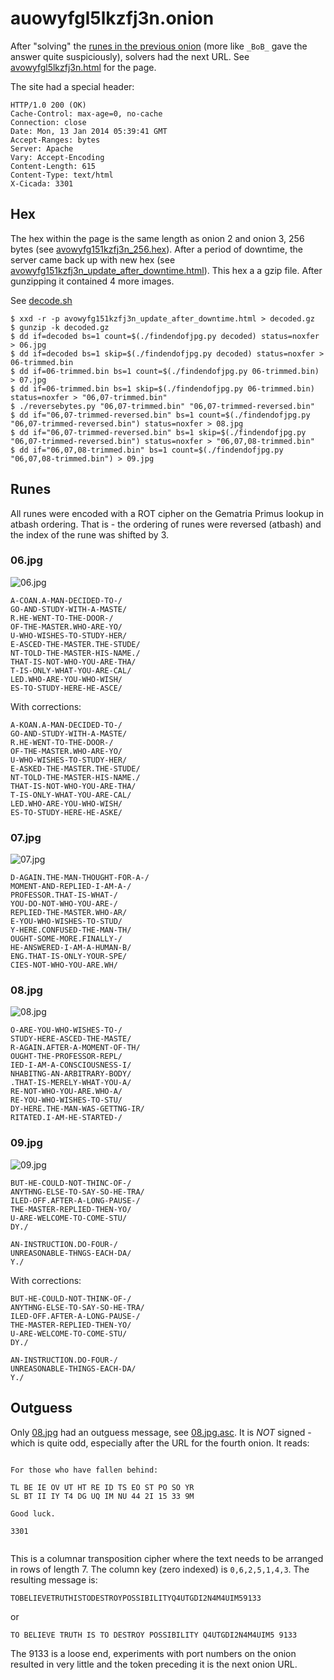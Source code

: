 # auowyfgl5lkzfj3n.onion

After "solving" the [runes in the previous onion](../005-third-onion/README.md#runes) (more like `_BoB_` gave the answer quite suspiciously), solvers had the next URL. See [avowyfgl5lkzfj3n.html](./avowyfg151kzfj3n.html) for the page.

The site had a special header:

```
HTTP/1.0 200 (OK)
Cache-Control: max-age=0, no-cache
Connection: close
Date: Mon, 13 Jan 2014 05:39:41 GMT
Accept-Ranges: bytes
Server: Apache
Vary: Accept-Encoding
Content-Length: 615
Content-Type: text/html
X-Cicada: 3301
```

## Hex

The hex within the page is the same length as onion 2 and onion 3, 256 bytes (see [avowyfg151kzfj3n_256.hex](./avowyfg151kzfj3n_256.hex)). After a period of downtime, the server came back up with new hex (see [avowyfg151kzfj3n_update_after_downtime.html](./avowyfg151kzfj3n_update_after_downtime.html)). This hex a a gzip file. After gunzipping it contained 4 more images.

See [decode.sh](./decode.sh)

```
$ xxd -r -p avowyfg151kzfj3n_update_after_downtime.html > decoded.gz
$ gunzip -k decoded.gz
$ dd if=decoded bs=1 count=$(./findendofjpg.py decoded) status=noxfer > 06.jpg
$ dd if=decoded bs=1 skip=$(./findendofjpg.py decoded) status=noxfer > 06-trimmed.bin
$ dd if=06-trimmed.bin bs=1 count=$(./findendofjpg.py 06-trimmed.bin) > 07.jpg
$ dd if=06-trimmed.bin bs=1 skip=$(./findendofjpg.py 06-trimmed.bin) status=noxfer > "06,07-trimmed.bin"
$ ./reversebytes.py "06,07-trimmed.bin" "06,07-trimmed-reversed.bin"
$ dd if="06,07-trimmed-reversed.bin" bs=1 count=$(./findendofjpg.py "06,07-trimmed-reversed.bin") status=noxfer > 08.jpg
$ dd if="06,07-trimmed-reversed.bin" bs=1 skip=$(./findendofjpg.py "06,07-trimmed-reversed.bin") status=noxfer > "06,07,08-trimmed.bin"
$ dd if="06,07,08-trimmed.bin" bs=1 count=$(./findendofjpg.py "06,07,08-trimmed.bin") > 09.jpg
```

## Runes

All runes were encoded with a ROT cipher on the Gematria Primus lookup in atbash ordering. That is - the ordering of runes were reversed (atbash) and the index of the rune was shifted by 3.

### 06.jpg

![06.jpg](./06.jpg)

```
A-COAN.A-MAN-DECIDED-TO-/
GO-AND-STUDY-WITH-A-MASTE/
R.HE-WENT-TO-THE-DOOR-/
OF-THE-MASTER.WHO-ARE-YO/
U-WHO-WISHES-TO-STUDY-HER/
E-ASCED-THE-MASTER.THE-STUDE/
NT-TOLD-THE-MASTER-HIS-NAME./
THAT-IS-NOT-WHO-YOU-ARE-THA/
T-IS-ONLY-WHAT-YOU-ARE-CAL/
LED.WHO-ARE-YOU-WHO-WISH/
ES-TO-STUDY-HERE-HE-ASCE/
```

With corrections:

```
A-KOAN.A-MAN-DECIDED-TO-/
GO-AND-STUDY-WITH-A-MASTE/
R.HE-WENT-TO-THE-DOOR-/
OF-THE-MASTER.WHO-ARE-YO/
U-WHO-WISHES-TO-STUDY-HER/
E-ASKED-THE-MASTER.THE-STUDE/
NT-TOLD-THE-MASTER-HIS-NAME./
THAT-IS-NOT-WHO-YOU-ARE-THA/
T-IS-ONLY-WHAT-YOU-ARE-CAL/
LED.WHO-ARE-YOU-WHO-WISH/
ES-TO-STUDY-HERE-HE-ASKE/
```

### 07.jpg

![07.jpg](./07.jpg)

```
D-AGAIN.THE-MAN-THOUGHT-FOR-A-/
MOMENT-AND-REPLIED-I-AM-A-/
PROFESSOR.THAT-IS-WHAT-/
YOU-DO-NOT-WHO-YOU-ARE-/
REPLIED-THE-MASTER.WHO-AR/
E-YOU-WHO-WISHES-TO-STUD/
Y-HERE.CONFUSED-THE-MAN-TH/
OUGHT-SOME-MORE.FINALLY-/
HE-ANSWERED-I-AM-A-HUMAN-B/
ENG.THAT-IS-ONLY-YOUR-SPE/
CIES-NOT-WHO-YOU-ARE.WH/
```

### 08.jpg

![08.jpg](./08.jpg)

```
O-ARE-YOU-WHO-WISHES-TO-/
STUDY-HERE-ASCED-THE-MASTE/
R-AGAIN.AFTER-A-MOMENT-OF-TH/
OUGHT-THE-PROFESSOR-REPL/
IED-I-AM-A-CONSCIOUSNESS-I/
NHABITNG-AN-ARBITRARY-BODY/
.THAT-IS-MERELY-WHAT-YOU-A/
RE-NOT-WHO-YOU-ARE.WHO-A/
RE-YOU-WHO-WISHES-TO-STU/
DY-HERE.THE-MAN-WAS-GETTNG-IR/
RITATED.I-AM-HE-STARTED-/
```

### 09.jpg

![09.jpg](./09.jpg)

```
BUT-HE-COULD-NOT-THINC-OF-/
ANYTHNG-ELSE-TO-SAY-SO-HE-TRA/
ILED-OFF.AFTER-A-LONG-PAUSE-/
THE-MASTER-REPLIED-THEN-YO/
U-ARE-WELCOME-TO-COME-STU/
DY./

AN-INSTRUCTION.DO-FOUR-/
UNREASONABLE-THNGS-EACH-DA/
Y./
```


With corrections:

```
BUT-HE-COULD-NOT-THINK-OF-/
ANYTHNG-ELSE-TO-SAY-SO-HE-TRA/
ILED-OFF.AFTER-A-LONG-PAUSE-/
THE-MASTER-REPLIED-THEN-YO/
U-ARE-WELCOME-TO-COME-STU/
DY./

AN-INSTRUCTION.DO-FOUR-/
UNREASONABLE-THINGS-EACH-DA/
Y./
```

## Outguess

Only [08.jpg](08.jpg) had an outguess message, see [08.jpg.asc](08.jpg.asc). It is *NOT* signed - which is quite odd, especially after the URL for the fourth onion. It reads:

```

For those who have fallen behind:

TL BE IE OV UT HT RE ID TS EO ST PO SO YR 
SL BT II IY T4 DG UQ IM NU 44 2I 15 33 9M

Good luck.

3301


```

This is a columnar transposition cipher where the text needs to be arranged in rows of length 7. The column key (zero indexed) is `0,6,2,5,1,4,3`. The resulting message is:

`TOBELIEVETRUTHISTODESTROYPOSSIBILITYQ4UTGDI2N4M4UIM59133`

or 

``TO BELIEVE TRUTH IS TO DESTROY POSSIBILITY Q4UTGDI2N4M4UIM5 9133``

The 9133 is a loose end, experiments with port numbers on the onion resulted in very little and the token preceding it is the next onion URL.
